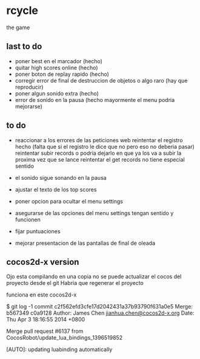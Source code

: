 rcycle
======

the game


## last to do ##

- poner best en el marcador (hecho)
- quitar high scores online (hecho)
- poner boton de replay rapido (hecho)
- corregir error de final de destruccion de objetos o algo raro (hay que reproducir)
- poner algun sonido extra (hecho)
- error de sonido en la pausa (hecho mayormente el menu podria mejorarse)




## to do ##

- reaccionar a los errores de las peticiones web
    reintentar el registro hecho (falta que si el registro le dice que no pero eso no deberia pasar)
    reintentar subir records o podria dejarlo en que ya los va a subir la proxima vez que se lance
    reintentar el get records no tiene especial sentido

- el sonido sigue sonando en la pausa

- ajustar el texto de los top scores
- poner opcion para ocultar el menu settings
- asegurarse de las opciones del menu settings tengan sentido y funcionen
- fijar puntuaciones
- mejorar presentacion de las pantallas de final de oleada


## cocos2d-x version ##

Ojo esta compilando en una copia no se puede actualizar el cocos del proyecto desde el git
Habria que regenerar el proyecto

funciona en este cocos2d-x

$ git log -1
commit c2f562efd3cfe17d2042431a37b93790f631a0e5
Merge: b567349 c0a9128
Author: James Chen <jianhua.chen@cocos2d-x.org>
Date:   Thu Apr 3 18:16:55 2014 +0800

Merge pull request #6137 from CocosRobot/update_lua_bindings_1396519852

[AUTO]: updating luabinding automatically

